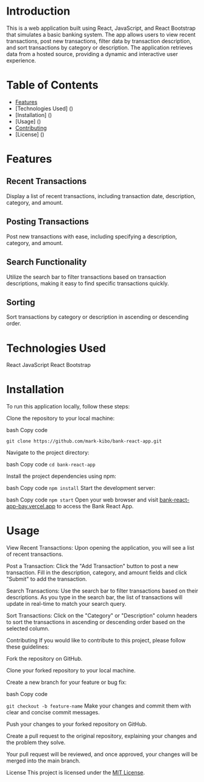 # Introduction
This is a web application built using React, JavaScript, and React Bootstrap that simulates a basic banking system. The app allows users to view recent transactions, post new transactions, filter data by transaction description, and sort transactions by category or description. The application retrieves data from a hosted source, providing a dynamic and interactive user experience.

# Table of Contents
- [Features](#features)
- [Technologies Used] ()
- [Installation] ()
- [Usage] ()
- [Contributing]()
- [License] ()
# Features
## Recent Transactions
Display a list of recent transactions, including transaction date, description, category, and amount.
## Posting Transactions
Post new transactions with ease, including specifying a description, category, and amount.
## Search Functionality
Utilize the search bar to filter transactions based on transaction descriptions, making it easy to find specific transactions quickly.
## Sorting
Sort transactions by category or description in ascending or descending order.
# Technologies Used
React
JavaScript
React Bootstrap

# Installation
To run this application locally, follow these steps:

Clone the repository to your local machine:

bash
Copy code

`git clone https://github.com/mark-kibo/bank-react-app.git`

Navigate to the project directory:

bash
Copy code
`cd bank-react-app`

Install the project dependencies using npm:

bash
Copy code
`npm install`
Start the development server:

bash
Copy code
`npm start`
Open your web browser and visit [bank-react-app-bay.vercel.app](https://bank-react-app-bay.vercel.app) to access the Bank React App.

# Usage
View Recent Transactions: Upon opening the application, you will see a list of recent transactions.

Post a Transaction: Click the "Add Transaction" button to post a new transaction. Fill in the description, category, and amount fields and click "Submit" to add the transaction.

Search Transactions: Use the search bar to filter transactions based on their descriptions. As you type in the search bar, the list of transactions will update in real-time to match your search query.

Sort Transactions: Click on the "Category" or "Description" column headers to sort the transactions in ascending or descending order based on the selected column.

Contributing
If you would like to contribute to this project, please follow these guidelines:

Fork the repository on GitHub.

Clone your forked repository to your local machine.

Create a new branch for your feature or bug fix:

bash
Copy code

`git checkout -b feature-name`
Make your changes and commit them with clear and concise commit messages.

Push your changes to your forked repository on GitHub.

Create a pull request to the original repository, explaining your changes and the problem they solve.

Your pull request will be reviewed, and once approved, your changes will be merged into the main branch.

License
This project is licensed under the [MIT License](./LICENSE).